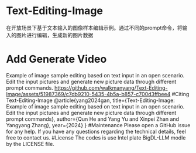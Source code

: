 # Text-Editing-Image
在开放场景下基于文本输入的图像样本编辑示例。通过不同的prompt命令，将输入的图片进行编辑，生成新的图片数据
# Add Generate Video
Example of image sample editing based on text input in an open scenario. Edit the input pictures and generate new picture data through different prompt commands.
https://github.com/walkmanyang/Text-Editing-Image/assets/51987369/c7db9210-5435-4b5a-b857-c700d3ffbee4
#Citing Text-Editing-Image
@article{yang2024gan,
  title={Text-Editing-Image: Example of image sample editing based on text input in an open scenario. Edit the input pictures and generate new picture data through different prompt commands},
  author={Qun He and Yang Yu and Xinpei Zhan and Yangyang Zhang},
  year={2024}
}
#Maintenance
Please open a GitHub issue for any help. If you have any questions regarding the technical details, feel free to contact us.
#License
The codes is use  Intel  plate  BigDL-LLM modle by the LICENSE file.
